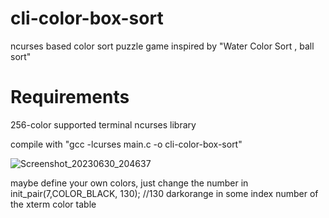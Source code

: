 # cli-color-box-sort
ncurses based color sort puzzle game inspired by "Water Color Sort , ball sort"

# Requirements
256-color supported terminal
ncurses library

compile with "gcc -lcurses main.c -o cli-color-box-sort"


![Screenshot_20230630_204637](https://github.com/mountaindragonredblue/cli-color-box-sort/assets/138247749/a0925a06-16b3-4a12-b266-5d1907ba09df)


maybe define your own colors, just change the number in
init_pair(7,COLOR_BLACK, 130); //130 darkorange 
in some index number of the xterm color table
